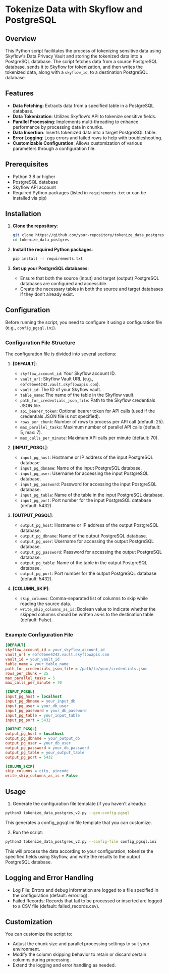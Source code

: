 # Tokenize Data with Skyflow and PostgreSQL

## Overview

This Python script facilitates the process of tokenizing sensitive data using Skyflow's Data Privacy Vault and storing the tokenized data into a PostgreSQL database. The script fetches data from a source PostgreSQL database, sends it to Skyflow for tokenization, and then writes the tokenized data, along with a `skyflow_id`, to a destination PostgreSQL database.

## Features

- **Data Fetching**: Extracts data from a specified table in a PostgreSQL database.
- **Data Tokenization**: Utilizes Skyflow’s API to tokenize sensitive fields.
- **Parallel Processing**: Implements multi-threading to enhance performance by processing data in chunks.
- **Data Insertion**: Inserts tokenized data into a target PostgreSQL table.
- **Error Logging**: Logs errors and failed rows to help with troubleshooting.
- **Customizable Configuration**: Allows customization of various parameters through a configuration file.

## Prerequisites

- Python 3.8 or higher
- PostgreSQL database
- Skyflow API account
- Required Python packages (listed in `requirements.txt` or can be installed via pip)

## Installation

1. **Clone the repository**:
    ```bash
    git clone https://github.com/your-repository/tokenize_data_postgres.git
    cd tokenize_data_postgres
    ```

2. **Install the required Python packages**:
    ```bash
    pip install -r requirements.txt
    ```

3. **Set up your PostgreSQL databases**:
   - Ensure that both the source (input) and target (output) PostgreSQL databases are configured and accessible.
   - Create the necessary tables in both the source and target databases if they don’t already exist.

## Configuration

Before running the script, you need to configure it using a configuration file (e.g., `config_pgsql.ini`).

##  
### Configuration File Structure


The configuration file is divided into several sections:

1. **[DEFAULT]**:
    - `skyflow_account_id`: Your Skyflow account ID.
    - `vault_url`: Skyflow Vault URL (e.g., `ebfc9bee4242.vault.skyflowapis.com`).
    - `vault_id`: The ID of your Skyflow vault.
    - `table_name`: The name of the table in the Skyflow vault.
    - `path_for_credentials_json_file`: Path to the Skyflow credentials JSON file.
    - `api_bearer_token`: Optional bearer token for API calls (used if the credentials JSON file is not specified).
    - `rows_per_chunk`: Number of rows to process per API call (default: 25).
    - `max_parallel_tasks`: Maximum number of parallel API calls (default: 5, max: 7).
    - `max_calls_per_minute`: Maximum API calls per minute (default: 70).

2. **[INPUT_PGSQL]**:
    - `input_pg_host`: Hostname or IP address of the input PostgreSQL database.
    - `input_pg_dbname`: Name of the input PostgreSQL database.
    - `input_pg_user`: Username for accessing the input PostgreSQL database.
    - `input_pg_password`: Password for accessing the input PostgreSQL database.
    - `input_pg_table`: Name of the table in the input PostgreSQL database.
    - `input_pg_port`: Port number for the input PostgreSQL database (default: 5432).

3. **[OUTPUT_PGSQL]**:
    - `output_pg_host`: Hostname or IP address of the output PostgreSQL database.
    - `output_pg_dbname`: Name of the output PostgreSQL database.
    - `output_pg_user`: Username for accessing the output PostgreSQL database.
    - `output_pg_password`: Password for accessing the output PostgreSQL database.
    - `output_pg_table`: Name of the table in the output PostgreSQL database.
    - `output_pg_port`: Port number for the output PostgreSQL database (default: 5432).

4. **[COLUMN_SKIP]**:
    - `skip_columns`: Comma-separated list of columns to skip while reading the source data.
    - `write_skip_columns_as_is`: Boolean value to indicate whether the skipped columns should be written as-is to the destination table (default: False).

##
### Example Configuration File

```ini
[DEFAULT]
skyflow_account_id = your_skyflow_account_id
vault_url = ebfc9bee4242.vault.skyflowapis.com
vault_id = your_vault_id
table_name = your_table_name
path_for_credentials_json_file = /path/to/your/credentials.json
rows_per_chunk = 25
max_parallel_tasks = 5
max_calls_per_minute = 70

[INPUT_PGSQL]
input_pg_host = localhost
input_pg_dbname = your_input_db
input_pg_user = your_db_user
input_pg_password = your_db_password
input_pg_table = your_input_table
input_pg_port = 5432

[OUTPUT_PGSQL]
output_pg_host = localhost
output_pg_dbname = your_output_db
output_pg_user = your_db_user
output_pg_password = your_db_password
output_pg_table = your_output_table
output_pg_port = 5432

[COLUMN_SKIP]
skip_columns = city, pincode
write_skip_columns_as_is = False
```

## Usage

1. Generate the configuration file template (if you haven't already):

```bash
python3 tokenize_data_postgres_v2.py --gen-config-pgsql
```

This generates a config_pgsql.ini file template that you can customize.

2. Run the script:

```bash  
python3 tokenize_data_postgres_v2.py --config-file config_pgsql.ini
```
This will process the data according to your configuration, tokenize the specified fields using Skyflow, and write the results to the output PostgreSQL database.


## Logging and Error Handling


* Log File: Errors and debug information are logged to a file specified in the configuration (default: error.log).
* Failed Records: Records that fail to be processed or inserted are logged to a CSV file (default: failed_records.csv).


## Customization


You can customize the script to:

* Adjust the chunk size and parallel processing settings to suit your environment.
* Modify the column skipping behavior to retain or discard certain columns during processing.
* Extend the logging and error handling as needed.

